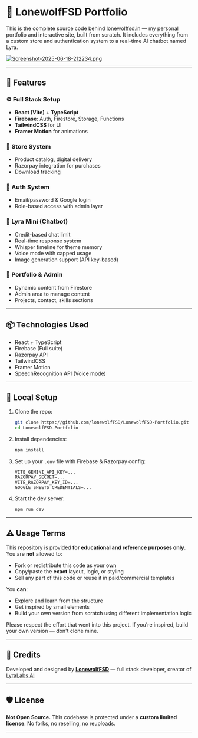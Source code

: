 # 🐺 LonewolfFSD Portfolio

This is the complete source code behind [lonewolffsd.in](https://lonewolffsd.in) — my personal portfolio and interactive site, built from scratch. It includes everything from a custom store and authentication system to a real-time AI chatbot named Lyra.

[![Screenshot-2025-06-18-212234.png](https://i.postimg.cc/y6P1ZzvL/Screenshot-2025-06-18-212234.png)](https://postimg.cc/HjrDqFGM)

---

## 🚀 Features

### ⚙️ Full Stack Setup

* **React (Vite)** + **TypeScript**
* **Firebase**: Auth, Firestore, Storage, Functions
* **TailwindCSS** for UI
* **Framer Motion** for animations

### 🛒 Store System

* Product catalog, digital delivery
* Razorpay integration for purchases
* Download tracking

### 🔐 Auth System

* Email/password & Google login
* Role-based access with admin layer

### 🧠 Lyra Mini (Chatbot)

* Credit-based chat limit
* Real-time response system
* Whisper timeline for theme memory
* Voice mode with capped usage
* Image generation support (API key-based)

### 📘 Portfolio & Admin

* Dynamic content from Firestore
* Admin area to manage content
* Projects, contact, skills sections

---

## 📦 Technologies Used

* React + TypeScript
* Firebase (Full suite)
* Razorpay API
* TailwindCSS
* Framer Motion
* SpeechRecognition API (Voice mode)

---

## 🔧 Local Setup

1. Clone the repo:

   ```bash
   git clone https://github.com/lonewolfFSD/LonewolfFSD-Portfolio.git
   cd LonewolfFSD-Portfolio
   ```

2. Install dependencies:

   ```bash
   npm install
   ```

3. Set up your `.env` file with Firebase & Razorpay config:

   ```env
   VITE_GEMINI_API_KEY=...
   RAZORPAY_SECRET=...
   VITE_RAZORPAY_KEY_ID=...
   GOOGLE_SHEETS_CREDENTIALS=...
   ```

4. Start the dev server:

   ```bash
   npm run dev
   ```

---

## ⚠️ Usage Terms

This repository is provided **for educational and reference purposes only**. You are **not** allowed to:

* Fork or redistribute this code as your own
* Copy/paste the **exact** layout, logic, or styling
* Sell any part of this code or reuse it in paid/commercial templates

You **can**:

* Explore and learn from the structure
* Get inspired by small elements
* Build your own version from scratch using different implementation logic

Please respect the effort that went into this project. If you're inspired, build your own version — don't clone mine.

---

## 🙏 Credits

Developed and designed by **[LonewolfFSD](https://github.com/lonewolfFSD)** — full stack developer, creator of [LyraLabs AI](https://lyralabs.lonewolffsd.in)

---

## 🛡️ License

**Not Open Source.**
This codebase is protected under a **custom limited license**.
No forks, no reselling, no reuploads.

---

